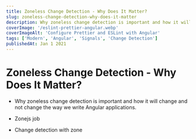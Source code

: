```yaml
---
title: Zoneless Change Detection - Why Does It Matter?
slug: zoneless-change-detection-why-does-it-matter
description: Why zoneless change detection is important and how it will change and not change the way we write Angular applications.
coverImage: '/eslint-prettier-angular.webp'
coverImageAlt: 'Configure Prettier and ESLint with Angular'
tags: ['Modern', 'Angular', 'Signals', 'Change Detection']
publishedAt: Jan 1 2021
---
```


# Zoneless Change Detection - Why Does It Matter?

- Why zoneless change detection is important and how it will change and not change the way we write Angular applications.

- Zonejs job

- Change detection with zone